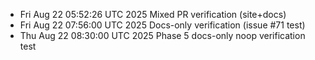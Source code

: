 - Fri Aug 22 05:52:26 UTC 2025 Mixed PR verification (site+docs)
- Fri Aug 22 07:56:00 UTC 2025 Docs-only verification (issue #71 test)
- Thu Aug 22 08:30:00 UTC 2025 Phase 5 docs-only noop verification test
